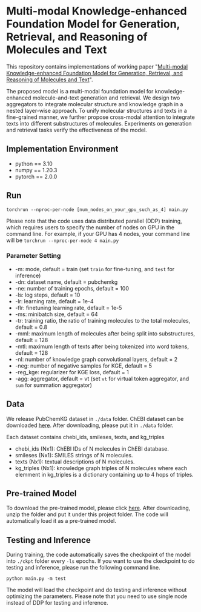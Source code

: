 # Multi-modal Knowledge-enhanced Foundation Model for Generation, Retrieval, and Reasoning of Molecules and Text

This repository contains implementations of working paper "[Multi-modal Knowledge-enhanced Foundation Model for Generation, Retrieval, and Reasoning of Molecules and Text](/paper/preliminary_working_paper.pdf)".

The proposed model is a multi-modal foundation model for knowledge-enhanced molecule-and-text generation and retrieval. We design two aggregators to integrate molecular structure and knowledge graph in a nested layer-wise approach. To unify molecular structures and texts in a fine-grained manner, we further propose cross-modal attention to integrate texts into different substructures of molecules. Experiments on generation and retrieval tasks verify the effectiveness of the model.

## Implementation Environment
- python == 3.10
- numpy == 1.20.3
- pytorch == 2.0.0

## Run
`torchrun --nproc-per-node [num_nodes_on_your_gpu_such_as_4] main.py`

Please note that the code uses data distributed parallel (DDP) training, which requires users to specify the number of nodes on GPU in the command line. For example, if your GPU has 4 nodes, your command line will be `torchrun --nproc-per-node 4 main.py`

### Parameter Setting
- -m: mode, default = train (set `train` for fine-tuning, and `test` for inference)
- -dn: dataset name, default = pubchemkg
- -ne: number of training epochs, default = 100
- -ls: log steps, default = 10
- -lr: learning rate, default = 1e-4
- -flr: finetuning learning rate, default = 1e-5
- -ms: minibatch size, default = 64
- -tr: training ratio, the ratio of training molecules to the total molecules, default = 0.8
- -mml: maximum length of molecules after being split into substructures, default = 128
- -mtl: maximum length of texts after being tokenized into word tokens, default = 128
- -nl: number of knowledge graph convolutional layers, default = 2
- -neg: number of negative samples for KGE, default = 5
- -reg_kge: regularizer for KGE loss, default = 1
- -agg: aggregator, default = vt (set `vt` for virtual token aggregator, and `sum` for summation aggregator)

## Data
We release PubChemKG dataset in `./data` folder. ChEBI dataset can be downloaded [here](https://drive.google.com/file/d/1nXrRKU7xPUYxUdarAukoXSdPokYKj_QZ/view?usp=sharing). After downloading, please put it in `./data` folder.

Each dataset contains chebi_ids, smileses, texts, and kg_triples

- chebi_ids (Nx1): ChEBI IDs of N molecules in ChEBI database.
- smileses (Nx1): SMILES strings of N molecules.
- texts (Nx1): textual descriptions of N molecules.
- kg_triples (Nx1): knowledge graph triples of N molecules where each elemment in kg_triples is a dictionary containing up to 4 hops of triples.

## Pre-trained Model
To download the pre-trained model, please click [here](https://drive.google.com/drive/folders/1nZn_tNJcE9stq2OJi6OgJKL50Wcr-lH_?usp=sharing). After downloading, unzip the folder and put it under this project folder. The code will automatically load it as a pre-trained model.

## Testing and Inference
During training, the code automatically saves the checkpoint of the model into `./ckpt` folder every `-ls` epochs. If you want to use the ckeckpoint to do testing and inference, please run the following command line.

`python main.py -m test`

The model will load the checkpoint and do testing and inference without optimizing the parameters. Please note that you need to use single node instead of DDP for testing and inference.
